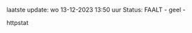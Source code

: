 laatste update: 
wo 13-12-2023 13:50   uur 
Status: FAALT - geel - 
<div class="service Y">httpstat</div>